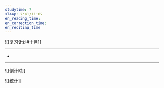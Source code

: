 ```yaml
---
studytime: 7
sleep: 2:41/11:05
en_reading_time: 
en_correction_time: 
en_reciting_time: 
---
```

![[复习计划#十月]]

---

- 

---

![[倒计时]]

![[统计]]
